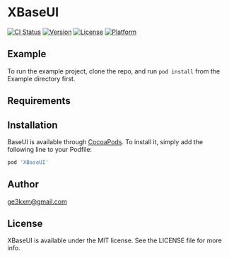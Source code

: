 # XBaseUI

[![CI Status](https://img.shields.io/travis/Poly.ma/BaseUI.svg?style=flat)](https://travis-ci.org/Poly.ma/XBaseUI)
[![Version](https://img.shields.io/cocoapods/v/BaseUI.svg?style=flat)](https://cocoapods.org/pods/XBaseUI)
[![License](https://img.shields.io/cocoapods/l/BaseUI.svg?style=flat)](https://cocoapods.org/pods/XBaseUI)
[![Platform](https://img.shields.io/cocoapods/p/BaseUI.svg?style=flat)](https://cocoapods.org/pods/XBaseUI)

## Example

To run the example project, clone the repo, and run `pod install` from the Example directory first.

## Requirements

## Installation

BaseUI is available through [CocoaPods](https://cocoapods.org). To install
it, simply add the following line to your Podfile:

```ruby
pod 'XBaseUI'
```

## Author

ge3kxm@gmail.com

## License

XBaseUI is available under the MIT license. See the LICENSE file for more info.
